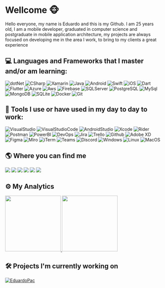 # Wellcome 🐵 #

Hello everyone, my name is Eduardo and this is my Github. I am 25 years old, I am a mobile developer, graduated in computer science and postgraduate in mobile application architecture, my projects are always focused on developing me in the area I work, to bring to my clients a great experience 
  
## 💻 Languages and Frameworks that I master and/or am learning: ##

<p align="left">
  <img src="https://img.shields.io/badge/.NET-5C2D91?style=for-the-badge&logo=.net&logoColor=white" alt="dotNet"/>
  <img src="https://img.shields.io/badge/C%23-933DAA?style=for-the-badge&logo=c-sharp&logoColor=white" alt="CSharp"/>
  <img src="https://img.shields.io/badge/Xamarin-2980B8?style=for-the-badge&logo=xamarin&logoColor=white" alt="Xamarin"/>
  
  <img src="https://img.shields.io/badge/Java-E76F02?style=for-the-badge&logo=java&logoColor=white" alt="Java"/>
  <img src="https://img.shields.io/badge/Android-64B00F?style=for-the-badge&logo=android&logoColor=white" alt="Android"/>
  
  <img src="https://img.shields.io/badge/Swift-E3544A?style=for-the-badge&logo=swift&logoColor=white" alt="Swift"/> 
  <img src="https://img.shields.io/badge/IOS-FFFFFF?style=for-the-badge&logo=apple&logoColor=black" alt="iOS"/> 
  
  <img src="https://img.shields.io/badge/Dart-0076be?style=for-the-badge&logo=dart&logoColor=white" alt="Dart"/>
  <img src="https://img.shields.io/badge/Flutter-005599?style=for-the-badge&logo=flutter&logoColor=white" alt="Flutter"/>
  
  <img src="https://img.shields.io/badge/Microsoft_Azure-0089D6?style=for-the-badge&logo=microsoft-azure&logoColor=white" alt="Azure"/>
  <img src="https://img.shields.io/badge/Amazon_AWS-232E3F?style=for-the-badge&logo=amazon-aws&logoColor=orange" alt="Aws"/>
  <img src="https://img.shields.io/badge/Firebase-FFFFFF?style=for-the-badge&logo=firebase&logoColor=F4C439" alt="Firebase"/>
  
  <img src="https://img.shields.io/badge/Microsoft_SQL_Server-CC2927?style=for-the-badge&logo=microsoft-sql-server&logoColor=white" alt="SQLServer"/>
  <img src="https://img.shields.io/badge/PostGreSQL-385E8D?style=for-the-badge&logo=postgresql&logoColor=white" alt="PostgreSQL"/>
  <img src="https://img.shields.io/badge/MySQL-385E8D?style=for-the-badge&logo=mysql&logoColor=white" alt="MySql"/>
  <img src="https://img.shields.io/badge/MongoDB-8CC366?style=for-the-badge&logo=mongodb&logoColor=white" alt="MongoDB"/>
  <img src="https://img.shields.io/badge/SQLite-0D7EC9?style=for-the-badge&logo=sqlite&logoColor=white" alt="SQLite"/>
  
  <img src="https://img.shields.io/badge/docker-FFFFFF?style=for-the-badge&logo=docker&logoColor=099BEA" alt="Docker"/>
  
  <img src="https://img.shields.io/badge/Git-E3544A?style=for-the-badge&logo=git&logoColor=white" alt="Git"/> 
</p>

## 💼 Tools I use or have used in my day to day to work: ##
<p align="left">
  <img src="https://img.shields.io/badge/Visual_Studio-652E91?style=for-the-badge&logo=visual-studio&logoColor=white" alt="VisualStudio"/>
  <img src="https://img.shields.io/badge/Visual_Studio_Code-1D9FF2?style=for-the-badge&logo=visual-studio-code&logoColor=white" alt="VisualStudioCode"/>
  <img src="https://img.shields.io/badge/Android_Studio-548D21?style=for-the-badge&logo=android-studio&logoColor=white" alt="AndroidStudio"/>
  <img src="https://img.shields.io/badge/XCode-1669DD?style=for-the-badge&logo=xcode&logoColor=white" alt="Xcode"/>
  <img src="https://img.shields.io/badge/Jetbrains_Rider-C90F5D?style=for-the-badge&logo=rider&logoColor=white" alt="Rider"/>
  
  <img src="https://img.shields.io/badge/Postman-333333?style=for-the-badge&logo=postman&logoColor=F66A36" alt="Postman"/>
  <img src="https://img.shields.io/badge/Power_BI-EBC300?style=for-the-badge&logo=power-bi&logoColor=black" alt="PowerBI"/>
  
  <img src="https://img.shields.io/badge/Azure_DevOps-0574CB?style=for-the-badge&logo=azure-devops&logoColor=white" alt="DevOps"/>
  <img src="https://img.shields.io/badge/Jira-FFFFFF?style=for-the-badge&logo=jira&logoColor=2680F9" alt="Jira"/>
  <img src="https://img.shields.io/badge/Trello-7086D7?style=for-the-badge&logo=trello&logoColor=white" alt="Trello"/>
  <img src="https://img.shields.io/badge/Github-FFFFFF?style=for-the-badge&logo=github&logoColor=black" alt="Github"/>
  
  <img src="https://img.shields.io/badge/Adobe_XD-450136?style=for-the-badge&logo=adobe-xd&logoColor=white" alt="Adobe XD"/>
  <img src="https://img.shields.io/badge/Figma-333333?style=for-the-badge&logo=figma&logoColor=white" alt="Figma"/>
  
  <img src="https://img.shields.io/badge/Miro-F1CA2B?style=for-the-badge&logo=miro&logoColor=black" alt="Miro"/>
  <img src="https://img.shields.io/badge/ITerm-333333?style=for-the-badge&logo=powershell&logoColor=white" alt="iTerm"/>
  
  <img src="https://img.shields.io/badge/Microsoft_Teams-5059C9?style=for-the-badge&logo=microsoft-teams&logoColor=white" alt="Teams"/>
  <img src="https://img.shields.io/badge/Discord-7086D7?style=for-the-badge&logo=discord&logoColor=white" alt="Discord"/>
  
  <img src="https://img.shields.io/badge/Windows-0076D1?style=for-the-badge&logo=windows&logoColor=white" alt="Windows"/>
  <img src="https://img.shields.io/badge/Linux-333333?style=for-the-badge&logo=linux&logoColor=white" alt="Linux"/>
  <img src="https://img.shields.io/badge/Mac_OS-FFFFFF?style=for-the-badge&logo=apple&logoColor=black" alt="MacOS"/>
  
</p>

## 🌎 Where you can find me ##

<a href = "mailto:eduardopacheco0306@gmail.com"><img src="https://img.shields.io/badge/-Gmail-%23333?style=for-the-badge&logo=gmail&logoColor=FF0000" target="_blank"></a>
<a href="https://www.linkedin.com/in/eduardopac/" target="_blank"><img src="https://img.shields.io/badge/-LinkedIn-%230077B5?style=for-the-badge&logo=linkedin&logoColor=white" target="_blank"></a> 
<a href="https://www.instagram.com/eduardo_pac3/" target="_blank"><img src="https://img.shields.io/badge/-Instagram-%23E4405F?style=for-the-badge&logo=instagram&logoColor=white" target="_blank"></a>
<a href="https://burgermonkeys.com/" target="_blank"><img src="https://img.shields.io/badge/BurgerMonkeys-4C759C?style=for-the-badge&logo=wordpress&logoColor=white" target="_blank"></a> 
<a href="https://www.youtube.com/channel/UC8u_MTNcJudEPsod6_zZUBg" target="_blank"><img src="https://img.shields.io/badge/YouTube-FF0000?style=for-the-badge&logo=youtube&logoColor=white" target="_blank"></a> 
<a href="https://www.twitch.tv/burgermonkeys" target="_blank"><img src="https://img.shields.io/badge/Twitch-9146FF?style=for-the-badge&logo=twitch&logoColor=white" target="_blank"></a>

## ⚙️ My Analytics ##

<p align="left">
<a href="https://github.com/EduardoPac">
  <img height="180em" src="https://github-readme-stats.vercel.app/api?username=EduardoPac&theme=github_dark"/>
  <img height="180em" src="https://github-readme-stats.vercel.app/api/top-langs/?username=EduardoPac&hide=html&theme=github_dark"/>
</a>
</p>


## 🛠 Projects I'm currently working on ##

[![EduardoPac](https://github-readme-stats.vercel.app/api/pin/?username=EduardoPac&repo=dart_study&theme=github_dark)](https://github.com/EduardoPac/dart_study)

